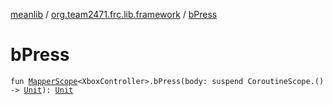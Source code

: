 [meanlib](../index.md) / [org.team2471.frc.lib.framework](index.md) / [bPress](./b-press.md)

# bPress

`fun `[`MapperScope`](-mapper-scope/index.md)`<XboxController>.bPress(body: suspend CoroutineScope.() -> `[`Unit`](https://kotlinlang.org/api/latest/jvm/stdlib/kotlin/-unit/index.html)`): `[`Unit`](https://kotlinlang.org/api/latest/jvm/stdlib/kotlin/-unit/index.html)